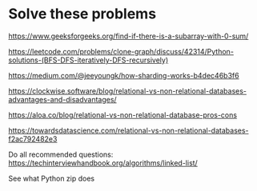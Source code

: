 # Solve these problems
https://www.geeksforgeeks.org/find-if-there-is-a-subarray-with-0-sum/

https://leetcode.com/problems/clone-graph/discuss/42314/Python-solutions-(BFS-DFS-iteratively-DFS-recursively)

https://medium.com/@jeeyoungk/how-sharding-works-b4dec46b3f6

https://clockwise.software/blog/relational-vs-non-relational-databases-advantages-and-disadvantages/

https://aloa.co/blog/relational-vs-non-relational-database-pros-cons

https://towardsdatascience.com/relational-vs-non-relational-databases-f2ac792482e3

Do all recommended questions:
https://techinterviewhandbook.org/algorithms/linked-list/

See what Python zip does